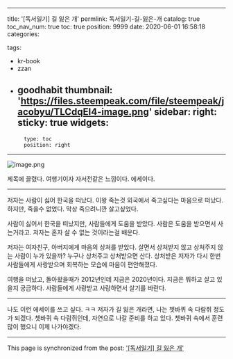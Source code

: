 
---
title: '[독서일기] 길 잃은 개'
permlink: 독서일기-길-잃은-개
catalog: true
toc_nav_num: true
toc: true
position: 9999
date: 2020-06-01 16:58:18
categories:

tags:
- kr-book
- zzan
- goodhabit
thumbnail: 'https://files.steempeak.com/file/steempeak/jacobyu/TLCdqEI4-image.png'
sidebar:
    right:
        sticky: true
widgets:
    -
        type: toc
        position: right
---


![image.png](https://files.steempeak.com/file/steempeak/jacobyu/TLCdqEI4-image.png)

제목에 끌렸다. 여행기이자 자서전같은 느낌이다. 에세이다. 

---

저자는 사람이 싫어 한국을 떠났다. 이왕 죽는것 외국에서 죽고싶다는 마음으로 떠났다. 하지만, 죽을수 없었다. 막상 죽으려니깐 살고싶었다.

사람이 싫어서 한국을 떠났지만, 사람들에게 도움을 받았다. 사람은 도움을 받으면서 사는거라고. 저자는 혼자 살 수 없는 것이라는걸 배운다.

저자는 여자친구, 아버지에게 마음의 상처를 받았다. 살면서 상처받지 않고 상처주지 않는 사람이 누가 있을까? 누구나 상처주고 상처받으면 산다. 상처받은 저자가 다시 한번 사람들에게 사랑받으며 회복하는 모습에 마음이 편안해졌다.

여행을 떠났고, 돌아왔을때가 2012년인데 지금은 2020년이다. 지금은 뭐하고 살고 있을지 궁금하다. 사람들에게 사랑받고 사랑하면서 살기를 바란다.

---

나도 이런 에세이를 쓰고 싶다. ㅋㅋ 
저자가 길 잃은 개라면, 나는 쳇바퀴 속 다람쥐 정도가 되겠다. 
쳇바퀴 속 다람쥐인데, 자연으로 나갈 준비를 하고 있다. 
쳇바퀴 속에서 훈련 많이 했으니 이제 나가야겠다.

- - -

This page is synchronized from the post: ['[독서일기] 길 잃은 개'](https://steempeak.com/@jacobyu/3dnruw)
